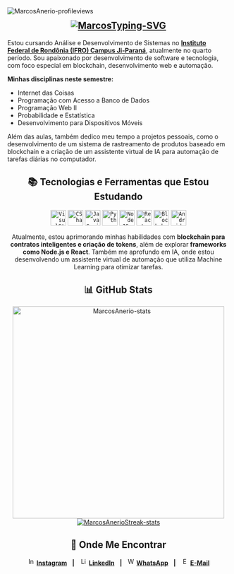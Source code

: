 <img align="left" src="https://komarev.com/ghpvc/?username=MarcosEdsonAnerio&color=2e8383" alt="MarcosAnerio-profileviews" />

<div align="center">
 
## <a href="https://git.io/typing-svg"><img src="https://readme-typing-svg.demolab.com?font=Inconsolata&size=29&pause=1000&color=09d2d2&width=580&height=60&lines=Olá,+prazer,+eu+sou+o+Marcos!+%E2%9C%8C%EF%B8%8F" alt="MarcosTyping-SVG" /></a>

<div align="left">
 
Estou cursando Análise e Desenvolvimento de Sistemas no [**Instituto Federal de Rondônia (IFRO) Campus Ji-Paraná**](https://portal.ifro.edu.br/ji-parana), atualmente no quarto período. Sou apaixonado por desenvolvimento de software e tecnologia, com foco especial em blockchain, desenvolvimento web e automação.

**Minhas disciplinas neste semestre:**
 
- Internet das Coisas
- Programação com Acesso a Banco de Dados
- Programação Web II
- Probabilidade e Estatística
- Desenvolvimento para Dispositivos Móveis

Além das aulas, também dedico meu tempo a projetos pessoais, como o desenvolvimento de um sistema de rastreamento de produtos baseado em blockchain e a criação de um assistente virtual de IA para automação de tarefas diárias no computador.

</div>

<div align="center">
  
## 📚 Tecnologias e Ferramentas que Estou Estudando

<code><img height="35" alt="VisualStudio-icon" src="https://cdn.jsdelivr.net/gh/devicons/devicon/icons/visualstudio/visualstudio-plain.svg" /></code>
<code><img height="35" alt="CSharp-icon" src="https://cdn.jsdelivr.net/gh/devicons/devicon/icons/csharp/csharp-original.svg" /></code>
<code><img height="35" alt="JavaScript-icon" src="https://cdn.jsdelivr.net/gh/devicons/devicon/icons/javascript/javascript-original.svg" /></code>
<code><img height="35" alt="Python-icon" src="https://cdn.jsdelivr.net/gh/devicons/devicon/icons/python/python-original.svg" /></code>
<code><img height="35" alt="NodeJS-icon" src="https://cdn.jsdelivr.net/gh/devicons/devicon/icons/nodejs/nodejs-original.svg" /></code>
<code><img height="35" alt="React-icon" src="https://cdn.jsdelivr.net/gh/devicons/devicon/icons/react/react-original.svg" /></code>
<code><img height="35" alt="Blockchain-icon" src="https://cdn.jsdelivr.net/gh/devicons/devicon/icons/ethereum/ethereum-original.svg" /></code>
<code><img height="35" alt="Android-icon" src="https://cdn.jsdelivr.net/gh/devicons/devicon/icons/android/android-original.svg" /></code>

Atualmente, estou aprimorando minhas habilidades com **blockchain para contratos inteligentes e criação de tokens**, além de explorar **frameworks como Node.js e React**. Também me aprofundo em IA, onde estou desenvolvendo um assistente virtual de automação que utiliza Machine Learning para otimizar tarefas.

</div>

<div align="center">
 
## 📊 GitHub Stats

<div align="center">
  <a href="#"><img src="https://github-readme-stats.vercel.app/api?username=MarcosEdsonAnerio&show_icons=true&count_private=true&include_all_commits=false&theme=codeSTACKr&title_color=09d2d2&icon_color=09d2d2&border_color=0d1017&bg_color=0e1118" width="480" alt="MarcosAnerio-stats"></a>
</div>

<div align="center">
  <a href="#"><img src="https://github-readme-streak-stats.herokuapp.com/?user=MarcosEdsonAnerio&theme=dark&ring=09d2d2&currStreakNum=ffffff&hide_border=true&background=0E1118" alt="MarcosAnerioStreak-stats"></a>
</div>

<div align="center">
  
## 💬 Onde Me Encontrar

  <img height="17" alt="Instagram-logo" src="https://cdn3.emoji.gg/emojis/6333-instagram.png" /> [**Instagram**](https://www.instagram.com/marcosedsonanerio/)&nbsp;&nbsp; **|**&nbsp;&nbsp;
  <img height="17" alt="LinkedIn-logo" src="https://cdn.jsdelivr.net/gh/devicons/devicon/icons/linkedin/linkedin-original.svg" /> [**LinkedIn**](https://www.linkedin.com/in/marcos-edson-336950248/)&nbsp;&nbsp; **|**&nbsp;&nbsp;
  <img height="17" alt="WhatsApp-logo" src="https://cdn3.emoji.gg/emojis/6158-whatsapp.png" /> [**WhatsApp**](https://api.whatsapp.com/send?phone=556993591115)&nbsp;&nbsp; **|**&nbsp;&nbsp;
  <img height="17" alt="Email-logo" src="https://pngimg.com/uploads/email/email_PNG100738.png" /> [**E-Mail**](mailto:MarcosEdsonAnerio@hotmail.com)

</div>

